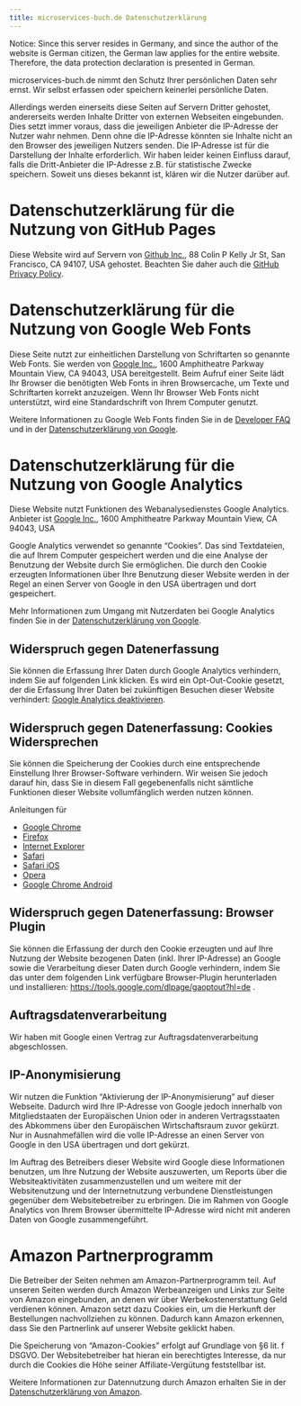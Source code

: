 ```yaml
---
title: microservices-buch.de Datenschutzerklärung
---
```


Notice: Since this server resides in Germany, and since the author of
the website is German citizen, the German law applies for the entire
website. Therefore, the data protection declaration is presented in German.

microservices-buch.de nimmt den Schutz Ihrer persönlichen Daten sehr ernst. Wir
selbst erfassen oder speichern keinerlei persönliche Daten.

Allerdings werden einerseits diese Seiten auf Servern Dritter
gehostet, andererseits werden Inhalte Dritter von externen Webseiten
eingebunden. Dies setzt immer voraus, dass die jeweiligen Anbieter die
IP-Adresse der Nutzer wahr nehmen. Denn ohne die IP-Adresse könnten
sie Inhalte nicht an den Browser des jeweiligen Nutzers senden. Die
IP-Adresse ist für die Darstellung der Inhalte erforderlich. Wir haben
leider keinen Einfluss darauf, falls die Dritt-Anbieter die IP-Adresse
z.B. für statistische Zwecke speichern. Soweit uns dieses bekannt ist,
klären wir die Nutzer darüber auf.

# Datenschutzerklärung für die Nutzung von GitHub Pages

Diese Website wird auf Servern von
[Github Inc.](https://www.github.com/), 88 Colin P Kelly Jr St, San
Francisco, CA 94107, USA gehostet. Beachten Sie daher auch die
[GitHub Privacy Policy](https://help.github.com/articles/github-privacy-statement/).

# Datenschutzerklärung für die Nutzung von Google Web Fonts

Diese Seite nutzt zur einheitlichen Darstellung von Schriftarten so
genannte Web Fonts. Sie werden von [Google Inc.](https://google.com/),
1600 Amphitheatre Parkway Mountain View, CA 94043, USA bereitgestellt.
Beim Aufruf einer Seite lädt Ihr Browser die benötigten Web Fonts in
ihren Browsercache, um Texte und Schriftarten korrekt anzuzeigen. Wenn
Ihr Browser Web Fonts nicht unterstützt, wird eine Standardschrift von
Ihrem Computer genutzt.

Weitere Informationen zu Google Web Fonts finden Sie in de
[Developer FAQ](https://developers.google.com/fonts/faq) und in der
[Datenschutzerklärung von Google](https://developers.google.com/fonts/faq).

# Datenschutzerklärung für die Nutzung von Google Analytics

Diese Website nutzt Funktionen des Webanalysedienstes Google
Analytics. Anbieter ist
[Google Inc.](https://google.com/), 1600 Amphitheatre Parkway Mountain View, CA 94043, USA

Google Analytics verwendet so genannte “Cookies”. Das sind
Textdateien, die auf Ihrem Computer gespeichert werden und die eine
Analyse der Benutzung der Website durch Sie ermöglichen. Die durch den
Cookie erzeugten Informationen über Ihre Benutzung dieser Website
werden in der Regel an einen Server von Google in den USA übertragen
und dort gespeichert.

Mehr Informationen zum Umgang mit Nutzerdaten bei Google Analytics
finden Sie in der
[Datenschutzerklärung von Google](https://support.google.com/analytics/answer/6004245?hl=de).

## Widerspruch gegen Datenerfassung

Sie können die Erfassung Ihrer Daten durch Google Analytics
verhindern, indem Sie auf folgenden Link klicken. Es wird ein
Opt-Out-Cookie gesetzt, der die Erfassung Ihrer Daten bei zukünftigen
Besuchen dieser Website verhindert: <a
href="javascript:gaOptout();">Google Analytics deaktivieren</a>.

## Widerspruch gegen Datenerfassung: Cookies Widersprechen

Sie können die Speicherung der Cookies durch eine entsprechende
Einstellung Ihrer Browser-Software verhindern. Wir weisen Sie jedoch
darauf hin, dass Sie in diesem Fall gegebenenfalls nicht sämtliche
Funktionen dieser Website vollumfänglich werden nutzen können.

Anleitungen für

* [Google Chrome](https://support.google.com/chrome/answer/95647?co=GENIE.Platform%3DDesktop&hl=de)
* [Firefox](https://support.mozilla.org/de/kb/cookies-loeschen-daten-von-websites-entfernen)
* [Internet Explorer](https://support.microsoft.com/de-de/help/17442/windows-internet-explorer-delete-manage-cookies)
* [Safari](https://support.apple.com/kb/ph21411?locale=de_DE)
* [Safari iOS](https://support.apple.com/de-de/HT201265)
* [Opera](http://help.opera.com/Linux/12.10/de/deleteprivate.html)
* [Google Chrome Android](https://support.google.com/accounts/answer/32050?co=GENIE.Platform%3DAndroid&hl=de)

## Widerspruch gegen Datenerfassung: Browser Plugin

Sie können die Erfassung der durch den Cookie erzeugten und auf Ihre
Nutzung der Website bezogenen Daten (inkl. Ihrer IP-Adresse) an Google
sowie die Verarbeitung dieser Daten durch Google verhindern, indem Sie
das unter dem folgenden Link verfügbare Browser-Plugin herunterladen
und installieren: <https://tools.google.com/dlpage/gaoptout?hl=de> .

## Auftragsdatenverarbeitung

Wir haben mit Google einen Vertrag zur Auftragsdatenverarbeitung
abgeschlossen.

## IP-Anonymisierung

Wir nutzen die Funktion “Aktivierung der IP-Anonymisierung” auf dieser
Webseite. Dadurch wird Ihre IP-Adresse von Google jedoch innerhalb von
Mitgliedstaaten der Europäischen Union oder in anderen Vertragsstaaten
des Abkommens über den Europäischen Wirtschaftsraum zuvor gekürzt. Nur
in Ausnahmefällen wird die volle IP-Adresse an einen Server von Google
in den USA übertragen und dort gekürzt.

Im Auftrag des Betreibers dieser Website wird Google diese
Informationen benutzen, um Ihre Nutzung der Website auszuwerten, um
Reports über die Websiteaktivitäten zusammenzustellen und um weitere
mit der Websitenutzung und der Internetnutzung verbundene
Dienstleistungen gegenüber dem Websitebetreiber zu erbringen. Die im
Rahmen von Google Analytics von Ihrem Browser übermittelte IP-Adresse
wird nicht mit anderen Daten von Google zusammengeführt.

# Amazon Partnerprogramm

Die Betreiber der Seiten nehmen am Amazon-Partnerprogramm teil. Auf
unseren Seiten werden durch Amazon Werbeanzeigen und Links zur Seite
von Amazon eingebunden, an denen wir über Werbekostenerstattung
Geld verdienen können. Amazon setzt dazu Cookies ein, um die Herkunft
der Bestellungen nachvollziehen zu können. Dadurch kann Amazon
erkennen, dass Sie den Partnerlink auf unserer Website geklickt haben.

Die Speicherung von “Amazon-Cookies” erfolgt auf Grundlage von §6
lit. f DSGVO. Der Websitebetreiber hat hieran ein berechtigtes
Interesse, da nur durch die Cookies die Höhe seiner
Affiliate-Vergütung feststellbar ist.

Weitere Informationen zur Datennutzung durch Amazon erhalten Sie in
der
[Datenschutzerklärung von Amazon](https://www.amazon.de/gp/help/customer/display.html/ref=footer_privacy?nodeId=3312401&ie=UTF8).
